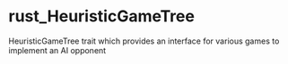 # rust_HeuristicGameTree
HeuristicGameTree trait which provides an interface for various games to implement an AI opponent 
